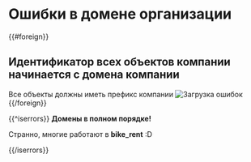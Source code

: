 # Ошибки в домене организации

{{#foreign}}
## Идентификатор всех объектов компании начинается с домена компании
Все объекты должны иметь префикс компании
![Загрузка ошибок](@entity/kadzo.v2023.domain/validation.domain?domain={{domain}})
{{/foreign}}

{{^iserrors}}
**Домены в полном порядке!**

Странно, многие работают в **bike_rent** :D

{{/iserrors}}